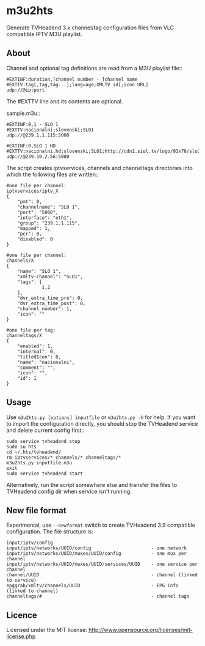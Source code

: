 m3u2hts
=======

Generate TVHeadend 3.x channel/tag configuration files from VLC compatible IPTV M3U playlist.


About
-----

Channel and optional tag definitions are read from a M3U playlist file::

    #EXTINF:duration,[channel number - ]channel name
    #EXTTV:tag[,tag,tag...];language;XMLTV id[;icon URL]
    udp://@ip:port

The #EXTTV line and its contents are optional.

sample.m3u::

    #EXTINF:0,1 - SLO 1
    #EXTTV:nacionalni;slovenski;SLO1
    udp://@239.1.1.115:5000

    #EXTINF:0,SLO 1 HD
    #EXTTV:nacionalni,hd;slovenski;SLO1;http://cdn1.siol.tv/logo/93x78/slo2.png
    udp://@239.10.2.56:5000

The script creates iptvservices, channels and channeltags directories into which the
following files are written::

    #one file per channel:
    iptvservices/iptv_X
    {
        "pmt": 0,
        "channelname": "SLO 1",
        "port": "5000",
        "interface": "eth1",
        "group": "239.1.1.115",
        "mapped": 1,
        "pcr": 0,
        "disabled": 0
    }

    #one file per channel:
    channels/X
    {
        "name": "SLO 1",
        "xmltv-channel": "SLO1",
        "tags": [
                 1,2
        ],
        "dvr_extra_time_pre": 0,
        "dvr_extra_time_post": 0,
        "channel_number": 1,
        "icon": ""
    }

    #one file per tag:
    channeltags/X
    {
        "enabled": 1,
        "internal": 0,
        "titledIcon": 0,
        "name": "nacionalni",
        "comment": "",
        "icon": "",
        "id": 1
    }

Usage
-----

Use ``m3u2hts.py [options] inputfile`` or ``m3u2hts.py -h`` for help.
If you want to import the configuration directly, you should stop the TVHeadend service and delete current config first::

    sudo service tvheadend stop
    sudo su hts
    cd ~/.hts/tvheadend/
    rm iptvservices/* channels/* channeltags/*
    m3u2hts.py inputfile.m3u
    exit
    sudo service tvheadend start

Alternatively, run the script somewhere else and transfer the files to TVHeadend config dir when service isn't running.

New file format
---------------

Experimental, use ``--newformat`` switch to create TVHeadend 3.9 compatible configuration.
The file structure is:

    input/iptv/config
    input/iptv/networks/UUID/config                      - one network
    input/iptv/networks/UUID/muxes/UUID/config           - one mux per channel
    input/iptv/networks/UUID/muxes/UUID/services/UUID    - one service per channel
    channel/UUID                                         - channel (linked to service)
    epggrab/xmltv/channels/UUID                          - EPG info (linked to channel)
    channeltags/#                                        - channel tags

Licence
-------
Licensed under the MIT license: http://www.opensource.org/licenses/mit-license.php
